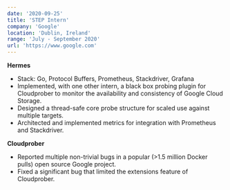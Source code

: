 ```yaml
---
date: '2020-09-25'
title: 'STEP Intern'
company: 'Google'
location: 'Dublin, Ireland'
range: 'July - September 2020'
url: 'https://www.google.com'
---
```


**Hermes**

- Stack: Go, Protocol Buffers, Prometheus, Stackdriver, Grafana
- Implemented, with one other intern, a black box probing plugin for Cloudprober to monitor the availability and consistency of Google Cloud Storage.
- Designed a thread-safe core probe structure for scaled use against multiple targets.
- Architected and implemented metrics for integration with Prometheus and Stackdriver.

**Cloudprober**

- Reported multiple non-trivial bugs in a popular (>1.5 million Docker pulls) open source Google project.
- Fixed a significant bug that limited the extensions feature of Cloudprober.
